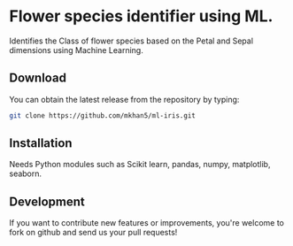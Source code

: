 Flower species identifier using ML.
=======

Identifies the Class of flower species based on the Petal and Sepal dimensions using Machine Learning.


Download
--------

You can obtain the latest release from the repository by typing:

```bash
git clone https://github.com/mkhan5/ml-iris.git
```

Installation
------------

Needs Python modules such as Scikit learn, pandas, numpy, matplotlib, seaborn.

Development
-----------

If you want to contribute new features or improvements, you're welcome to fork on github and send us your pull requests!
